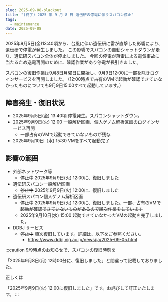 ```yaml
---
slug: 2025-09-08-blackout
title: "(終了) 2025 年 9 月 8 日 遺伝研の停電に伴うスパコン停止"
tags:
  - maintenance
date: 2025-09-08
---
```


2025年9月5日(金)13:40頃から、台風に伴い遺伝研に雷が直撃した影響により、遺伝研で停電が発生しました。
この影響でスパコンの自動シャットダウンが走り、遺伝研スパコン全体が停止しました。
今回の停電が落雷による電気事故に当たるため送電再開のために、確認作業があり停電が長引きました。

スパコンの復旧作業は9月8日月曜日に開始し、9月9日12:00に一部を除きログインサービスを再開しました。
(12:00時点で占有のVMで起動が確認できていなかったものについても9月9日15:00すべて起動しています。）

<!-- truncate -->

## 障害発生・復旧状況

- 2025年9月5日(金) 13:40頃 停電発生。スパコンシャットダウン。
- 2025年9月9日(火) 12:00   一般解析区画、個人ゲノム解析区画のログインサービス再開
    - 一部占有のVMで起動できていないものが残存
- 2025年9月10日（水) 15:30 VMをすべて起動完了


## 影響の範囲

- 外部ネットワーク等
    - <del>停止中</del>  2025年9月9日(火) 12:00に、復旧しました
- 遺伝研スパコン一般解析区画
    - <del>停止中</del> 2025年9月9日(火) 12:00に、復旧しました
- 遺伝研スパコン個人ゲノム解析区画
    - <del>停止中</del> 2025年9月9日(火) 12:00に、復旧しました。<del>一部、占有のVMで起動が確認できていないものがあるので順次作業をしています</del> 
    - 2025年9月10日(水) 15:00 起動できていなかったVMの起動を完了しました。
- DDBJ サービス
    - <del>停止中</del> 順次復旧しています。詳細は、以下をご参照ください。
        - https://www.ddbj.nig.ac.jp/news/ja/2025-09-05.html

:::caution
9/9時点のお知らせで、スパコンの復旧時刻を

「2025年9月8日(月) 12時00分に、復旧しました」と間違って記載しておりました。

正しくは

「2025年9月9日(火) 12:00に復旧しました」です。お詫びして訂正いたします。
:::